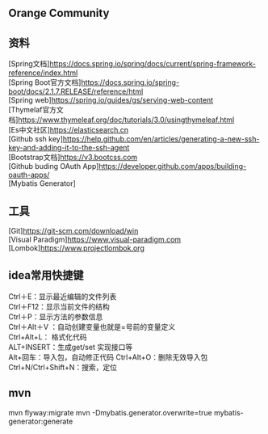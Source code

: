 ## Orange Community  

## 资料
[Spring文档]https://docs.spring.io/spring/docs/current/spring-framework-reference/index.html  
[Spring Boot官方文档]https://docs.spring.io/spring-boot/docs/2.1.7.RELEASE/reference/html  
[Spring web]https://spring.io/guides/gs/serving-web-content  
[Thymelaf官方文档]https://www.thymeleaf.org/doc/tutorials/3.0/usingthymeleaf.html  
[Es中文社区]https://elasticsearch.cn  
[Github ssh key]https://help.github.com/en/articles/generating-a-new-ssh-key-and-adding-it-to-the-ssh-agent  
[Bootstrap文档]https://v3.bootcss.com  
[Github buding OAuth App]https://developer.github.com/apps/building-oauth-apps/  
[Mybatis Generator]
## 工具
[Git]https://git-scm.com/download/win  
[Visual Paradigm]https://www.visual-paradigm.com  
[Lombok]https://www.projectlombok.org  

## idea常用快捷键
Ctrl＋E：显示最近编辑的文件列表  
Ctrl＋F12：显示当前文件的结构  
Ctrl＋P：显示方法的参数信息  
Ctrl＋Alt＋V ：自动创建变量也就是=号前的变量定义  
Ctrl+Alt+L：  格式化代码  
ALT+INSERT：生成get/set 实现接口等  
Alt+回车：导入包，自动修正代码
Ctrl+Alt+O：删除无效导入包
Ctrl+N/Ctrl+Shift+N：搜索，定位

## mvn
mvn flyway:migrate
mvn -Dmybatis.generator.overwrite=true mybatis-generator:generate
